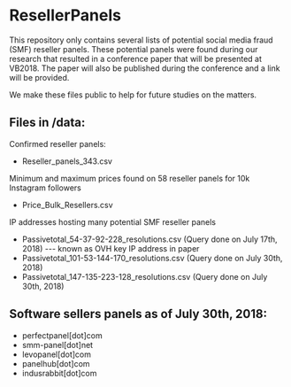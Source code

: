# ResellerPanels

This repository only contains several lists of potential social media fraud (SMF) reseller panels. These potential panels were found during our research that resulted in a conference paper that will be presented at VB2018. The paper will also be published during the conference and a link will be provided. 

We make these files public to help for future studies on the matters. 

## Files in /data: 

Confirmed reseller panels:
- Reseller_panels_343.csv

Minimum and maximum prices found on 58 reseller panels for 10k Instagram followers 
- Price_Bulk_Resellers.csv

IP addresses hosting many potential SMF reseller panels 
- Passivetotal_54-37-92-228_resolutions.csv (Query done on July 17th, 2018) --- known as OVH key IP address in paper 
- Passivetotal_101-53-144-170_resolutions.csv (Query done on July 30th, 2018) 
- Passivetotal_147-135-223-128_resolutions.csv (Query done on July 30th, 2018)

## Software sellers panels as of July 30th, 2018: 
- perfectpanel[dot]com
- smm-panel[dot]net
- levopanel[dot]com
- panelhub[dot]com
- indusrabbit[dot]com 

